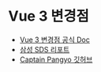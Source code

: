# Vue 3 변경점

- [Vue 3 변경점 공식 Doc](https://v3.ko.vuejs.org/ko-KR/guide/introduction.html)
- [삼성 SDS 리포트](https://www.samsungsds.com/kr/insights/vue_js_3.html)
- [Captain Pangyo 깃허브](https://joshua1988.github.io/web-development/vuejs/vue3-coming/)
